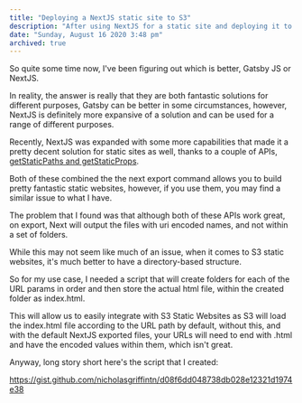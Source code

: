 ```yaml
---
title: "Deploying a NextJS static site to S3"
description: "After using NextJS for a static site and deploying it to S3 I noticed a few issues, this post talks about my experience with that."
date: "Sunday, August 16 2020 3:48 pm"
archived: true
---
```


So quite some time now, I've been figuring out which is better, Gatsby JS or NextJS.

In reality, the answer is really that they are both fantastic solutions for different purposes, Gatsby can be better in some circumstances, however, NextJS is definitely more expansive of a solution and can be used for a range of different purposes.

Recently, NextJS was expanded with some more capabilities that made it a pretty decent solution for static sites as well, thanks to a couple of APIs, [getStaticPaths and getStaticProps](https://nextjs.org/docs/basic-features/data-fetching).

Both of these combined the the next export command allows you to build pretty fantastic static websites, however, if you use them, you may find a similar issue to what I have.

The problem that I found was that although both of these APIs work great, on export, Next will output the files with uri encoded names, and not within a set of folders.

While this may not seem like much of an issue, when it comes to S3 static websites, it's much better to have a directory-based structure.

So for my use case, I needed a script that will create folders for each of the URL params in order and then store the actual html file, within the created folder as index.html.

This will allow us to easily integrate with S3 Static Websites as S3 will load the index.html file according to the URL path by default, without this, and with the default NextJS exported files, your URLs will need to end with .html and have the encoded values within them, which isn't great.

Anyway, long story short here's the script that I created:

https://gist.github.com/nicholasgriffintn/d08f6dd048738db028e12321d1974e38